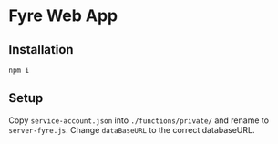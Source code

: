 # Fyre Web App

## Installation
```npm i```

## Setup
Copy `service-account.json` into `./functions/private/` and rename to `server-fyre.js`. Change `dataBaseURL` to the correct databaseURL.
